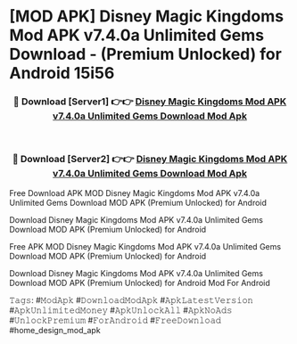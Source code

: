 # [MOD APK] Disney Magic Kingdoms Mod APK v7.4.0a Unlimited Gems Download - (Premium Unlocked) for Android 15i56



<div align="center">
<h3>🔴 Download [Server1] 👉👉 <a href="https://momento.my/?title=Disney_Magic_Kingdoms_Mod_APK_v7.4.0a_Unlimited_Gems_Download">Disney Magic Kingdoms Mod APK v7.4.0a Unlimited Gems Download Mod Apk</a></h3><br>

<h3>🔴 Download [Server2] 👉👉 <a href="https://momento.my/?title=Disney_Magic_Kingdoms_Mod_APK_v7.4.0a_Unlimited_Gems_Download">Disney Magic Kingdoms Mod APK v7.4.0a Unlimited Gems Download Mod Apk</a></h3>
</div>



Free Download APK MOD Disney Magic Kingdoms Mod APK v7.4.0a Unlimited Gems Download MOD APK (Premium Unlocked) for Android

Download Disney Magic Kingdoms Mod APK v7.4.0a Unlimited Gems Download MOD APK (Premium Unlocked) for Android

Free APK MOD Disney Magic Kingdoms Mod APK v7.4.0a Unlimited Gems Download MOD APK (Premium Unlocked) for Android

Download Disney Magic Kingdoms Mod APK v7.4.0a Unlimited Gems Download MOD APK (Premium Unlocked) for Android Mod For Android

𝚃𝚊𝚐𝚜: #𝙼𝚘𝚍𝙰𝚙𝚔 #𝙳𝚘𝚠𝚗𝚕𝚘𝚊𝚍𝙼𝚘𝚍𝙰𝚙𝚔 #𝙰𝚙𝚔𝙻𝚊𝚝𝚎𝚜𝚝𝚅𝚎𝚛𝚜𝚒𝚘𝚗 #𝙰𝚙𝚔𝚄𝚗𝚕𝚒𝚖𝚒𝚝𝚎𝚍𝙼𝚘𝚗𝚎𝚢 #𝙰𝚙𝚔𝚄𝚗𝚕𝚘𝚌𝚔𝙰𝚕𝚕 #𝙰𝚙𝚔𝙽𝚘𝙰𝚍𝚜 #𝚄𝚗𝚕𝚘𝚌𝚔𝙿𝚛𝚎𝚖𝚒𝚞𝚖 #𝙵𝚘𝚛𝙰𝚗𝚍𝚛𝚘𝚒𝚍 #𝙵𝚛𝚎𝚎𝙳𝚘𝚠𝚗𝚕𝚘𝚊𝚍 #home_design_mod_apk
